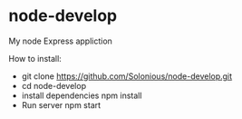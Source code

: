 # node-develop

My node Express appliction

How to install:

- git clone https://github.com/Solonious/node-develop.git
- cd node-develop
- install dependencies npm install
- Run server npm start